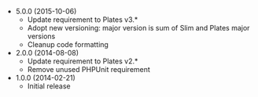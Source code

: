 * 5.0.0 (2015-10-06)
  * Update requirement to Plates v3.*
  * Adopt new versioning: major version is sum of Slim and Plates major versions
  * Cleanup code formatting
* 2.0.0 (2014-08-08)
  * Update requirement to Plates v2.*
  * Remove unused PHPUnit requirement
* 1.0.0 (2014-02-21)
  * Initial release
